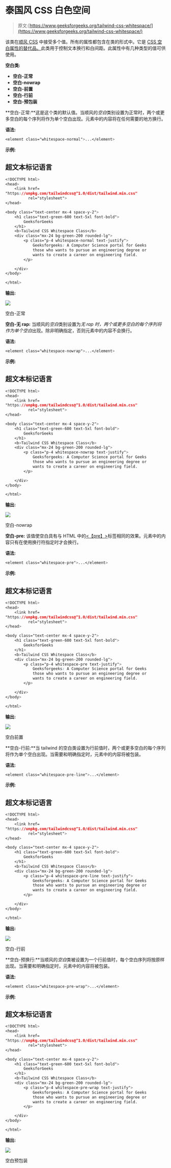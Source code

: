 # 泰国风 CSS 白色空间

> 原文:[https://www.geeksforgeeks.org/tailwind-css-whitespace/](https://www.geeksforgeeks.org/tailwind-css-whitespace/)

该类在[顺风 CSS](https://www.geeksforgeeks.org/css-tailwind-introduction/) 中接受多个值。所有的属性都包含在类的形式中。它是 [CSS 空白属性的替代品。](https://www.geeksforgeeks.org/css-white-space-property/)此类用于控制文本换行和白间距。此属性中有几种类型的值可供使用。

**空白类:**

*   **空白-正常**
*   **空白-nowrap**
*   **空白-前置**
*   **空白-行前**
*   **空白-预包装**

**空白-正常:**这是这个类的默认值。当顺风的*空白*类别设置为正常时，两个或更多空白的每个序列将作为单个空白出现。元素中的内容将在任何需要的地方换行。

**语法:**

```css
<element class="whitespace-normal">...</element>
```

**示例:**

## 超文本标记语言

```css
<!DOCTYPE html>
<head>
    <link href=
"https://unpkg.com/tailwindcss@^1.0/dist/tailwind.min.css"
          rel="stylesheet">
</head>

<body class="text-center mx-4 space-y-2">
    <h1 class="text-green-600 text-5xl font-bold">
        GeeksforGeeks
    </h1>
    <b>Tailwind CSS Whitespace Class</b>
    <div class="mx-24 bg-green-200 rounded-lg">
        <p class="p-4 whitespace-normal text-justify">
            Geeksforgeeks: A Computer Science portal for Geeks
            those who wants to pursue an engineering degree or
            wants to create a career on engineering field.
        </p>

    </div>
</body>

</html>
```

**输出:**

![](img/9a4839baf6d7c1d20544c9e509947d1f.png)

空白-正常

**空白-无 rap:** 当顺风的*空白*类别设置为*无 rap 时，*两个或更多空白的每个序列将作为单个*空白*出现。除非明确指定，否则元素中的内容不会换行。

**语法:**

```css
<element class="whitespace-nowrap">...</element>
```

**示例:**

## 超文本标记语言

```css
<!DOCTYPE html>
<head>
    <link href=
"https://unpkg.com/tailwindcss@^1.0/dist/tailwind.min.css"
          rel="stylesheet">
</head>

<body class="text-center mx-4 space-y-2">
    <h1 class="text-green-600 text-5xl font-bold">
        GeeksforGeeks
    </h1>
    <b>Tailwind CSS Whitespace Class</b>
    <div class="mx-24 bg-green-200 rounded-lg">
        <p class="p-4 whitespace-nowrap text-justify">
            Geeksforgeeks: A Computer Science portal for Geeks
            those who wants to pursue an engineering degree or
            wants to create a career on engineering field.
        </p>

    </div>
</body>

</html>
```

**输出:**

![](img/16dc17ffa6f5d39909447ecd747af005.png)

空白-nowrap

**空白-pre:** 该值使空白具有与 HTML 中的[<【pre】>](https://www.geeksforgeeks.org/html-pre-tag/)标签相同的效果。元素中的内容只有在使用换行符指定时才会换行。

**语法:**

```css
<element class="whitespace-pre">...</element>
```

**示例:**

## 超文本标记语言

```css
<!DOCTYPE html>
<head>
    <link href=
"https://unpkg.com/tailwindcss@^1.0/dist/tailwind.min.css"
          rel="stylesheet">
</head>

<body class="text-center mx-4 space-y-2">
    <h1 class="text-green-600 text-5xl font-bold">
        GeeksforGeeks
    </h1>
    <b>Tailwind CSS Whitespace Class</b>
    <div class="mx-24 bg-green-200 rounded-lg">
        <p class="p-4 whitespace-pre text-justify">
            Geeksforgeeks: A Computer Science portal for Geeks
            those who wants to pursue an engineering degree or
            wants to create a career on engineering field.
        </p>

    </div>
</body>

</html>
```

**输出:**

![](img/d276c1e20ff847d05a3870e2c5eedc77.png)

空白前置

**空白-行前:**当 tailwind 的空白类设置为行前值时，两个或更多空白的每个序列将作为单个空白出现。当需要和明确指定时，元素中的内容将被包装。

**语法:**

```css
<element class="whitespace-pre-line">...</element>
```

**示例:**

## 超文本标记语言

```css
<!DOCTYPE html>
<head>
    <link href=
"https://unpkg.com/tailwindcss@^1.0/dist/tailwind.min.css"
          rel="stylesheet">
</head>

<body class="text-center mx-4 space-y-2">
    <h1 class="text-green-600 text-5xl font-bold">
        GeeksforGeeks
    </h1>
    <b>Tailwind CSS Whitespace Class</b>
    <div class="mx-24 bg-green-200 rounded-lg">
        <p class="p-4 whitespace-pre-line text-justify">
            Geeksforgeeks: A Computer Science portal for Geeks
            those who wants to pursue an engineering degree or
            wants to create a career on engineering field.
        </p>

    </div>
</body>

</html>
```

**输出:**

![](img/8804af98637757b78b0862960f7c39f0.png)

空白-行前

**空白-预换行:**当顺风的*空白*类被设置为一个行前值时，每个空白序列将按原样出现。当需要和明确指定时，元素中的内容将被包装。

**语法:**

```css
<element class="whitespace-pre-wrap">...</element>
```

**示例:**

## 超文本标记语言

```css
<!DOCTYPE html>
<head>
    <link href=
"https://unpkg.com/tailwindcss@^1.0/dist/tailwind.min.css"
          rel="stylesheet">
</head>

<body class="text-center mx-4 space-y-2">
    <h1 class="text-green-600 text-5xl font-bold">
        GeeksforGeeks
    </h1>
    <b>Tailwind CSS Whitespace Class</b>
    <div class="mx-24 bg-green-200 rounded-lg">
        <p class="p-4 whitespace-pre-wrap text-justify">
            Geeksforgeeks: A Computer Science portal for Geeks
            those who wants to pursue an engineering degree or
            wants to create a career on engineering field.
        </p>

    </div>
</body>

</html>
```

**输出:**

![](img/186559b7726146b09c40b423efab8142.png)

空白预包装